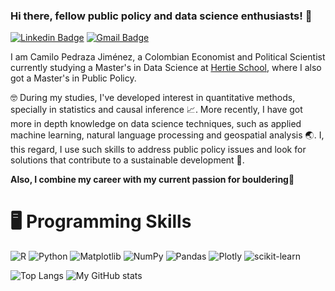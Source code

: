 ### Hi there, fellow public policy and data science enthusiasts! 👋
[![Linkedin Badge](https://img.shields.io/badge/LinkedIn-0077B5?style=for-the-badge&logo=linkedin&logoColor=white)](https://www.linkedin.com/in/camilo-pedraza-jim%C3%A9nez-67257a182/) [![Gmail Badge](https://img.shields.io/badge/Gmail-D14836?style=for-the-badge&logo=gmail&logoColor=white)](mailto:cpedrazaj97@gmail.com)

I am Camilo Pedraza Jiménez, a Colombian Economist and Political Scientist currently studying a Master's in Data Science at [Hertie School](https://www.hertie-school.org/en/), where I also got a Master's in Public Policy.

🤓 During my studies, I've developed interest in quantitative methods, specially in statistics and causal inference 📈. More recently, I have got more in depth knowledge on data science techniques, such as applied machine learning, natural language processing and geospatial analysis 🌏. I, this regard, I use such skills to address public policy issues and look for solutions that contribute to a sustainable development 🌱.

**Also, I combine my career with my current passion for bouldering**🧗

# 🖥️ Programming Skills
![R](https://img.shields.io/badge/r-%23276DC3.svg?style=for-the-badge&logo=r&logoColor=white) ![Python](https://img.shields.io/badge/python-3670A0?style=for-the-badge&logo=python&logoColor=ffdd54) ![Matplotlib](https://img.shields.io/badge/Matplotlib-%23ffffff.svg?style=for-the-badge&logo=Matplotlib&logoColor=black) ![NumPy](https://img.shields.io/badge/numpy-%23013243.svg?style=for-the-badge&logo=numpy&logoColor=white) ![Pandas](https://img.shields.io/badge/pandas-%23150458.svg?style=for-the-badge&logo=pandas&logoColor=white) ![Plotly](https://img.shields.io/badge/Plotly-%233F4F75.svg?style=for-the-badge&logo=plotly&logoColor=white) ![scikit-learn](https://img.shields.io/badge/scikit--learn-%23F7931E.svg?style=for-the-badge&logo=scikit-learn&logoColor=white)

![Top Langs](https://github-readme-stats.vercel.app/api/top-langs/?username=cpj97&hide_progress=true)
![My GitHub stats](https://github-readme-stats.vercel.app/api?username=cpj97\&rank_icon=github)

<!--
![My GitHub stats](https://github-readme-stats.vercel.app/api?username=cpj97&hide=[%22issues%22]&show_icons=true)
![Top Langs](https://github-readme-stats.vercel.app/api/top-langs/?username=cpj97&hide_progress=true)
-->




